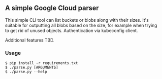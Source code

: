 ## A simple Google Cloud parser ##

This simple CLI tool can list buckets or blobs along with their sizes. It's suitable for outputting all blobs based on the size, for example when trying to get rid of unused objects. Authentication via kubeconfig client.

Additional features TBD.

### Usage ###

```console
$ pip install -r requirements.txt
$ ./parse.py [ARGUMENTS]
$ ./parse.py --help
